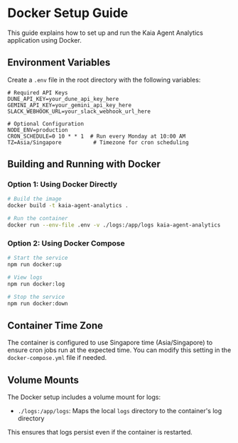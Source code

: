# Docker Setup Guide

This guide explains how to set up and run the Kaia Agent Analytics application using Docker.

## Environment Variables

Create a `.env` file in the root directory with the following variables:

```
# Required API Keys
DUNE_API_KEY=your_dune_api_key_here
GEMINI_API_KEY=your_gemini_api_key_here
SLACK_WEBHOOK_URL=your_slack_webhook_url_here

# Optional Configuration
NODE_ENV=production
CRON_SCHEDULE=0 10 * * 1  # Run every Monday at 10:00 AM
TZ=Asia/Singapore          # Timezone for cron scheduling
```

## Building and Running with Docker

### Option 1: Using Docker Directly

```bash
# Build the image
docker build -t kaia-agent-analytics .

# Run the container
docker run --env-file .env -v ./logs:/app/logs kaia-agent-analytics
```

### Option 2: Using Docker Compose

```bash
# Start the service
npm run docker:up

# View logs
npm run docker:log

# Stop the service
npm run docker:down
```

## Container Time Zone

The container is configured to use Singapore time (Asia/Singapore) to ensure cron jobs run at the expected time. You can modify this setting in the `docker-compose.yml` file if needed.

## Volume Mounts

The Docker setup includes a volume mount for logs:
- `./logs:/app/logs`: Maps the local `logs` directory to the container's log directory

This ensures that logs persist even if the container is restarted. 